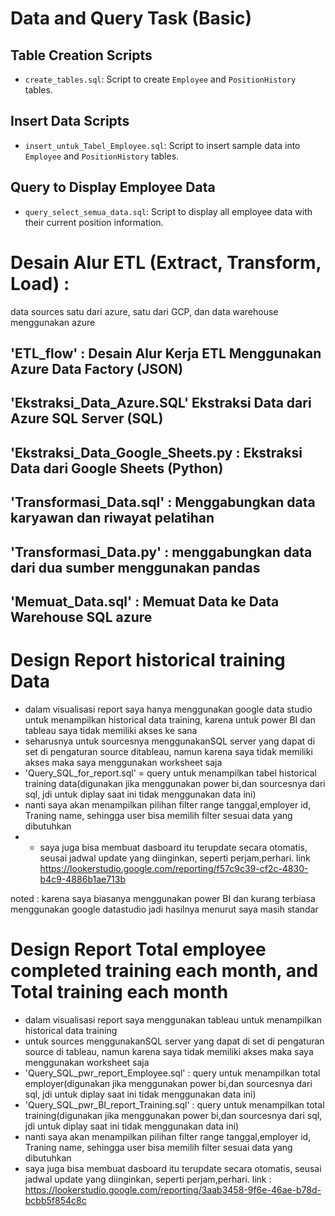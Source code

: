 # Data and Query Task (Basic)

## Table Creation Scripts
- `create_tables.sql`: Script to create `Employee` and `PositionHistory` tables.

## Insert Data Scripts
- `insert_untuk_Tabel_Employee.sql`: Script to insert sample data into `Employee` and `PositionHistory` tables.

## Query to Display Employee Data
- `query_select_semua_data.sql`: Script to display all employee data with their current position information.

# Desain Alur ETL (Extract, Transform, Load) : 
data sources satu dari azure, satu dari GCP, dan data warehouse menggunakan azure
## 'ETL_flow' : Desain Alur Kerja ETL Menggunakan Azure Data Factory (JSON)
## 'Ekstraksi_Data_Azure.SQL' Ekstraksi Data dari Azure SQL Server (SQL) 
## 'Ekstraksi_Data_Google_Sheets.py : Ekstraksi Data dari Google Sheets (Python)
## 'Transformasi_Data.sql' : Menggabungkan data karyawan dan riwayat pelatihan
## 'Transformasi_Data.py' : menggabungkan data dari dua sumber menggunakan pandas
## 'Memuat_Data.sql' : Memuat Data ke Data Warehouse SQL azure 

# Design Report historical training Data
- dalam visualisasi report saya hanya menggunakan google data studio untuk menampilkan historical data training, karena untuk power BI dan tableau saya tidak memiliki akses ke sana
- seharusnya untuk sourcesnya menggunakanSQL server yang dapat di set di pengaturan source ditableau, namun karena saya tidak memiliki akses maka saya menggunakan worksheet saja
- 'Query_SQL_for_report.sql' = query untuk menampilkan tabel historical training data(digunakan jika menggunakan power bi,dan sourcesnya dari sql, jdi untuk diplay saat ini tidak menggunakan data ini)
- nanti saya akan menampilkan pilihan filter range tanggal,employer id, Traning name, sehingga user bisa memilih filter sesuai data yang dibutuhkan
- - saya juga bisa membuat dasboard itu terupdate secara otomatis, seusai jadwal update yang diinginkan, seperti perjam,perhari.
link https://lookerstudio.google.com/reporting/f57c9c39-cf2c-4830-b4c9-4886b1ae713b

noted : karena saya biasanya menggunakan power BI dan kurang terbiasa menggunakan google datastudio jadi hasilnya menurut saya masih standar
  
# Design Report Total employee completed training each month, and Total training each month
- dalam visualisasi report saya menggunakan tableau untuk menampilkan historical data training
- untuk sources menggunakanSQL server yang dapat di set di pengaturan source di tableau, namun karena saya tidak memiliki akses maka saya menggunakan worksheet saja
- 'Query_SQL_pwr_report_Employee.sql' : query untuk menampilkan total employer(digunakan jika menggunakan power bi,dan sourcesnya dari sql, jdi untuk diplay saat ini tidak menggunakan data ini)
- 'Query_SQL_pwr_BI_report_Training.sql' : query untuk menampilkan total training(digunakan jika menggunakan power bi,dan sourcesnya dari sql, jdi untuk diplay saat ini tidak menggunakan data ini)
- nanti saya akan menampilkan pilihan filter range tanggal,employer id, Traning name, sehingga user bisa memilih filter sesuai data yang dibutuhkan
- saya juga bisa membuat dasboard itu terupdate secara otomatis, seusai jadwal update yang diinginkan, seperti perjam,perhari.
link : https://lookerstudio.google.com/reporting/3aab3458-9f6e-46ae-b78d-bcbb5f854c8c
